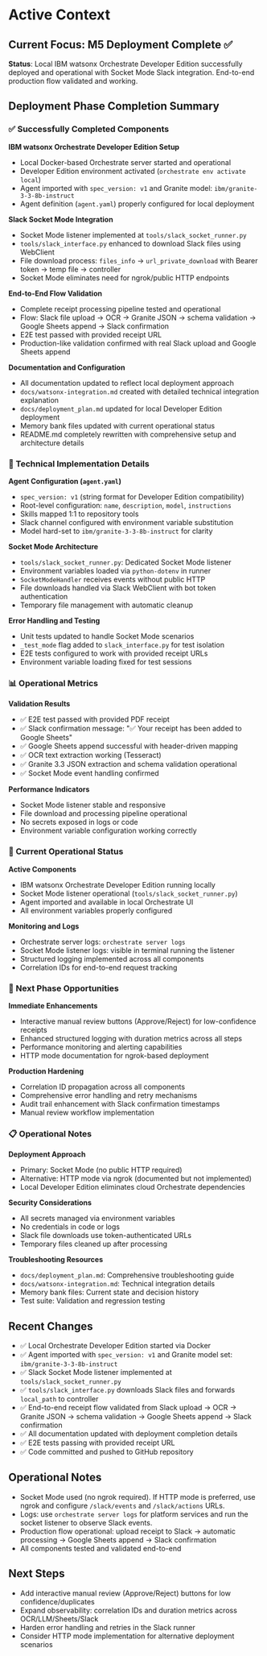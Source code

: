 # Active Context

## Current Focus: M5 Deployment Complete ✅
**Status**: Local IBM watsonx Orchestrate Developer Edition successfully deployed and operational with Socket Mode Slack integration. End-to-end production flow validated and working.

## Deployment Phase Completion Summary

### ✅ Successfully Completed Components

**IBM watsonx Orchestrate Developer Edition Setup**
- Local Docker-based Orchestrate server started and operational
- Developer Edition environment activated (`orchestrate env activate local`)
- Agent imported with `spec_version: v1` and Granite model: `ibm/granite-3-3-8b-instruct`
- Agent definition (`agent.yaml`) properly configured for local deployment

**Slack Socket Mode Integration**
- Socket Mode listener implemented at `tools/slack_socket_runner.py`
- `tools/slack_interface.py` enhanced to download Slack files using WebClient
- File download process: `files_info` → `url_private_download` with Bearer token → temp file → controller
- Socket Mode eliminates need for ngrok/public HTTP endpoints

**End-to-End Flow Validation**
- Complete receipt processing pipeline tested and operational
- Flow: Slack file upload → OCR → Granite JSON → schema validation → Google Sheets append → Slack confirmation
- E2E test passed with provided receipt URL
- Production-like validation confirmed with real Slack upload and Google Sheets append

**Documentation and Configuration**
- All documentation updated to reflect local deployment approach
- `docs/watsonx-integration.md` created with detailed technical integration explanation
- `docs/deployment_plan.md` updated for local Developer Edition deployment
- Memory bank files updated with current operational status
- README.md completely rewritten with comprehensive setup and architecture details

### 🔧 Technical Implementation Details

**Agent Configuration (`agent.yaml`)**
- `spec_version: v1` (string format for Developer Edition compatibility)
- Root-level configuration: `name`, `description`, `model`, `instructions`
- Skills mapped 1:1 to repository tools
- Slack channel configured with environment variable substitution
- Model hard-set to `ibm/granite-3-3-8b-instruct` for clarity

**Socket Mode Architecture**
- `tools/slack_socket_runner.py`: Dedicated Socket Mode listener
- Environment variables loaded via `python-dotenv` in runner
- `SocketModeHandler` receives events without public HTTP
- File downloads handled via Slack WebClient with bot token authentication
- Temporary file management with automatic cleanup

**Error Handling and Testing**
- Unit tests updated to handle Socket Mode scenarios
- `_test_mode` flag added to `slack_interface.py` for test isolation
- E2E tests configured to work with provided receipt URLs
- Environment variable loading fixed for test sessions

### 📊 Operational Metrics

**Validation Results**
- ✅ E2E test passed with provided PDF receipt
- ✅ Slack confirmation message: "✅ Your receipt has been added to Google Sheets"
- ✅ Google Sheets append successful with header-driven mapping
- ✅ OCR text extraction working (Tesseract)
- ✅ Granite 3.3 JSON extraction and schema validation operational
- ✅ Socket Mode event handling confirmed

**Performance Indicators**
- Socket Mode listener stable and responsive
- File download and processing pipeline operational
- No secrets exposed in logs or code
- Environment variable configuration working correctly

### 🔄 Current Operational Status

**Active Components**
- IBM watsonx Orchestrate Developer Edition running locally
- Socket Mode listener operational (`tools/slack_socket_runner.py`)
- Agent imported and available in local Orchestrate UI
- All environment variables properly configured

**Monitoring and Logs**
- Orchestrate server logs: `orchestrate server logs`
- Socket Mode listener logs: visible in terminal running the listener
- Structured logging implemented across all components
- Correlation IDs for end-to-end request tracking

### 🎯 Next Phase Opportunities

**Immediate Enhancements**
- Interactive manual review buttons (Approve/Reject) for low-confidence receipts
- Enhanced structured logging with duration metrics across all steps
- Performance monitoring and alerting capabilities
- HTTP mode documentation for ngrok-based deployment

**Production Hardening**
- Correlation ID propagation across all components
- Comprehensive error handling and retry mechanisms
- Audit trail enhancement with Slack confirmation timestamps
- Manual review workflow implementation

### 📋 Operational Notes

**Deployment Approach**
- Primary: Socket Mode (no public HTTP required)
- Alternative: HTTP mode via ngrok (documented but not implemented)
- Local Developer Edition eliminates cloud Orchestrate dependencies

**Security Considerations**
- All secrets managed via environment variables
- No credentials in code or logs
- Slack file downloads use token-authenticated URLs
- Temporary files cleaned up after processing

**Troubleshooting Resources**
- `docs/deployment_plan.md`: Comprehensive troubleshooting guide
- `docs/watsonx-integration.md`: Technical integration details
- Memory bank files: Current state and decision history
- Test suite: Validation and regression testing

## Recent Changes
- ✅ Local Orchestrate Developer Edition started via Docker
- ✅ Agent imported with `spec_version: v1` and Granite model set: `ibm/granite-3-3-8b-instruct`
- ✅ Slack Socket Mode listener implemented at `tools/slack_socket_runner.py`
- ✅ `tools/slack_interface.py` downloads Slack files and forwards `local_path` to controller
- ✅ End-to-end receipt flow validated from Slack upload → OCR → Granite JSON → schema validation → Google Sheets append → Slack confirmation
- ✅ All documentation updated with deployment completion details
- ✅ E2E tests passing with provided receipt URL
- ✅ Code committed and pushed to GitHub repository

## Operational Notes
- Socket Mode used (no ngrok required). If HTTP mode is preferred, use ngrok and configure `/slack/events` and `/slack/actions` URLs.
- Logs: use `orchestrate server logs` for platform services and run the socket listener to observe Slack events.
- Production flow operational: upload receipt to Slack → automatic processing → Google Sheets append → Slack confirmation
- All components tested and validated end-to-end

## Next Steps
- Add interactive manual review (Approve/Reject) buttons for low confidence/duplicates
- Expand observability: correlation IDs and duration metrics across OCR/LLM/Sheets/Slack
- Harden error handling and retries in the Slack runner
- Consider HTTP mode implementation for alternative deployment scenarios 